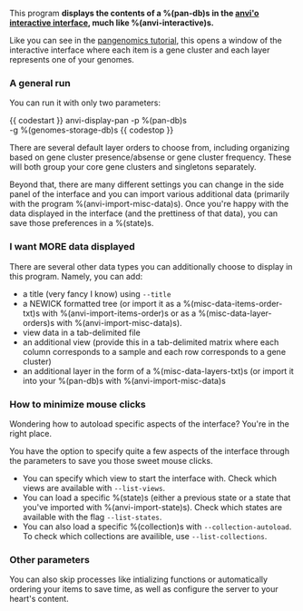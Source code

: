 This program **displays the contents of a %(pan-db)s in the [anvi'o interactive interface](http://merenlab.org/2016/02/27/the-anvio-interactive-interface//#using-the-anvio-interactive-interface), much like %(anvi-interactive)s.**

Like you can see in the [pangenomics tutorial](http://merenlab.org/2016/11/08/pangenomics-v2/#displaying-the-pan-genome), this opens a window of the interactive interface where each item is a gene cluster and each layer represents one of your genomes. 

### A general run 

You can run it with only two parameters: 

{{ codestart }}
anvi-display-pan -p %(pan-db)s \
                 -g %(genomes-storage-db)s 
{{ codestop }}

There are several default layer orders to choose from, including organizing based on gene cluster presence/absense or gene cluster frequency. These will both group your core gene clusters and singletons separately. 

Beyond that, there are many different settings you can change in the side panel of the interface and you can import various additional data (primarily with the program %(anvi-import-misc-data)s). Once you're happy with the data displayed in the interface (and the prettiness of that data), you can  save those preferences in a %(state)s. 

### I want MORE data displayed 

There are several other data types you can additionally choose to display in this program. Namely, you can add:

- a title (very fancy I know) using `--title` 
- a NEWICK formatted tree (or import it as a %(misc-data-items-order-txt)s with %(anvi-import-items-order)s or as a %(misc-data-layer-orders)s with %(anvi-import-misc-data)s). 
- view data in a tab-delimited file
- an additional view (provide this in a tab-delimited matrix where each column corresponds to a sample and each row corresponds to a gene cluster)
- an additional layer in the form of a %(misc-data-layers-txt)s (or import it into your %(pan-db)s with %(anvi-import-misc-data)s

### How to minimize mouse clicks 

Wondering how to autoload specific aspects of the interface? You're in the right place. 

You have the option to specify quite a few aspects of the interface through the parameters to save you those sweet mouse clicks. 

- You can specify which view to start the interface with. Check which views are available with `--list-views`. 
- You can load a specific %(state)s (either a previous state or a state that you've imported with %(anvi-import-state)s). Check which states are available with the flag `--list-states`. 
- You can also load a specific %(collection)s with `--collection-autoload`. To check which collections are availible, use `--list-collections`. 

### Other parameters 

You can also skip processes like intializing functions or automatically ordering your items to save time, as well as configure the server to your heart's content. 

